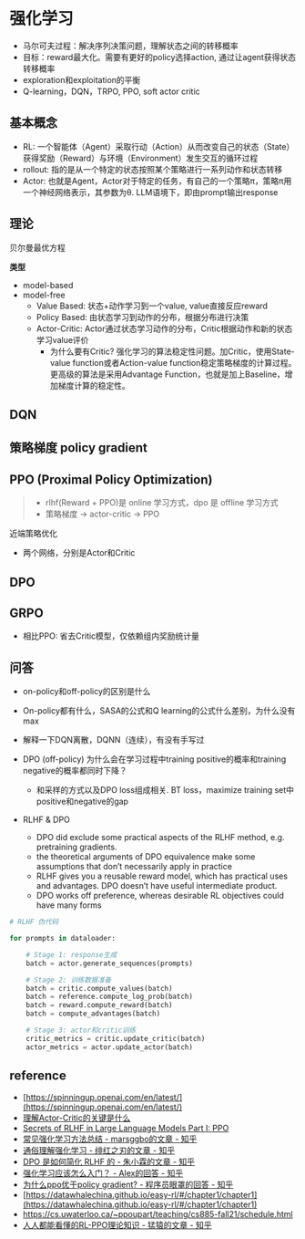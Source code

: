 # 强化学习

- 马尔可夫过程：解决序列决策问题，理解状态之间的转移概率
- 目标：reward最大化。需要有更好的policy选择action, 通过让agent获得状态转移概率
- exploration和exploitation的平衡
- Q-learning，DQN，TRPO, PPO, soft actor critic

## 基本概念
- RL: 一个智能体（Agent）采取行动（Action）从而改变自己的状态（State）获得奖励（Reward）与环境（Environment）发生交互的循环过程
- rollout: 指的是从一个特定的状态按照某个策略进行一系列动作和状态转移
- Actor: 也就是Agent，Actor对于特定的任务，有自己的一个策略π，策略π用一个神经网络表示，其参数为θ. LLM语境下，即由prompt输出response


## 理论

贝尔曼最优方程

**类型**

- model-based
- model-free
  - Value Based: 状态+动作学习到一个value, value直接反应reward
  - Policy Based: 由状态学习到动作的分布，根据分布进行决策
  - Actor-Critic: Actor通过状态学习动作的分布，Critic根据动作和新的状态学习value评价
    - 为什么要有Critic? 强化学习的算法稳定性问题。加Critic，使用State-value function或者Action-value function稳定策略梯度的计算过程。更高级的算法是采用Advantage Function，也就是加上Baseline，增加梯度计算的稳定性。

## DQN

## 策略梯度 policy gradient

## PPO (Proximal Policy Optimization)

> - rlhf(Reward + PPO)是 online 学习方式，dpo 是 offline 学习方式
> - 策略梯度 -> actor-critic -> PPO

近端策略优化

- 两个网络，分别是Actor和Critic

## DPO

## GRPO
- 相比PPO: 省去Critic模型，仅依赖组内奖励统计量


## 问答

- on-policy和off-policy的区别是什么
- On-policy都有什么，SASA的公式和Q learning的公式什么差别，为什么没有max
- 解释一下DQN离散，DQNN（连续），有没有手写过
- DPO (off-policy) 为什么会在学习过程中training positive的概率和training negative的概率都同时下降？

  - 和采样的方式以及DPO loss组成相关. BT loss，maximize training set中positive和negative的gap

- RLHF & DPO
  - DPO did exclude some practical aspects of the RLHF method, e.g. pretraining gradients.
  - the theoretical arguments of DPO equivalence make some assumptions that don’t necessarily apply in practice
  - RLHF gives you a reusable reward model, which has practical uses and advantages. DPO doesn’t have useful intermediate product.
  - DPO works off preference, whereas desirable RL objectives could have many forms

```python
# RLHF 伪代码

for prompts in dataloader:

    # Stage 1: response生成
    batch = actor.generate_sequences(prompts)

    # Stage 2: 训练数据准备
    batch = critic.compute_values(batch)
    batch = reference.compute_log_prob(batch)
    batch = reward.compute_reward(batch)
    batch = compute_advantages(batch)

    # Stage 3: actor和critic训练
    critic_metrics = critic.update_critic(batch)
    actor_metrics = actor.update_actor(batch)
```

## reference

- [https://spinningup.openai.com/en/latest/](https://spinningup.openai.com/en/latest/)
- [理解Actor-Critic的关键是什么](https://zhuanlan.zhihu.com/p/110998399)
- [Secrets of RLHF in Large Language Models Part I: PPO](https://arxiv.org/pdf/2307.04964.pdf)
- [常见强化学习方法总结 - marsggbo的文章 - 知乎](https://zhuanlan.zhihu.com/p/98962807)
- [通俗理解强化学习 - 绯红之刃的文章 - 知乎](https://zhuanlan.zhihu.com/p/664348944)
- [DPO 是如何简化 RLHF 的 - 朱小霖的文章 - 知乎](https://zhuanlan.zhihu.com/p/671780768)
- [强化学习应该怎么入门？ - Alex的回答 - 知乎](https://www.zhihu.com/question/622724204/answer/3220047569)
- [为什么ppo优于policy gradient? - 程序员眼罩的回答 - 知乎](https://www.zhihu.com/question/357056329/answer/3392670236)
- [https://datawhalechina.github.io/easy-rl/#/chapter1/chapter1](https://datawhalechina.github.io/easy-rl/#/chapter1/chapter1)
- https://cs.uwaterloo.ca/~ppoupart/teaching/cs885-fall21/schedule.html
- [人人都能看懂的RL-PPO理论知识 - 猛猿的文章 - 知乎](https://zhuanlan.zhihu.com/p/7461863937)
